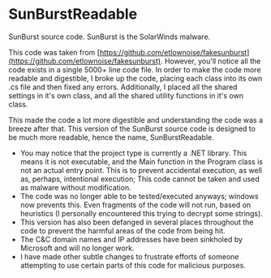 # SunBurstReadable
SunBurst source code. SunBurst is the SolarWinds malware.

This code was taken from [https://github.com/etlownoise/fakesunburst](https://github.com/etlownoise/fakesunburst). However, you'll notice all the code exists in a single 5000+ line code file.
In order to make the code more readable and digestible, I broke up the code, placing each class into its own .cs file and then fixed any errors. Additionally, I placed all the shared settings in it's own class, and all the shared utility functions in it's own class.

This made the code a lot more digestible and understanding the code was a breeze after that. This version of the SunBurst source code is designed to be much more readable, hence the name, SunBurstReadable.

 * You may notice that the project type is currently a .NET library. This means it is not executable, and the Main function in the Program class is not an actual entry point.
This is to prevent accidental execution, as well as, perhaps, intentional execution; This code cannot be taken and used as malware without modification.
 * The code was no longer able to be tested/executed anyways; windows now prevents this. Even fragments of the code will not run, based on heuristics (I personally encountered this trying to decrypt some strings).
 * This version has also been defanged in several places throughout the code to prevent the harmful areas of the code from being hit.
 * The C&C domain names and IP addresses have been sinkholed by Microsoft and will no longer work.
 * I have made other subtle changes to frustrate efforts of someone attempting to use certain parts of this code for malicious purposes.
